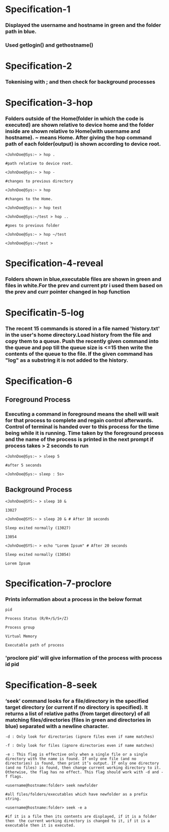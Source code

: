 # Specification-1

### Displayed the username and hostname in green and the folder path in blue.
### Used getlogin() and gethostname()

# Specification-2

### Tokenising with ; and then check for background processes

# Specification-3-hop

### Folders outside of the Home(folder in which the code is executed) are shown relative to device home and the folder inside are shown relative to Home(with username and hostname). ~ means Home. After giving the hop command path of each folder(output) is shown according to device root. 

```
<JohnDoe@Sys:~ > hop .

#path relative to device root.

<JohnDoe@Sys:~ > hop -

#changes to previous directory

<JohnDoe@Sys:~ > hop

#changes to the Home.

<JohnDoe@Sys:~ > hop test

<JohnDoe@Sys:~/test > hop ..

#goes to previous folder

<JohnDoe@Sys:~ > hop ~/test

<JohnDoe@Sys:~/test > 
```

# Specification-4-reveal

### Folders shown in blue,executable files are shown in green and files in white.For the prev and current ptr i used them based on the prev and curr pointer changed in hop function

# Specificatin-5-log

### The recent 15 commands is stored in a file named 'history.txt' in the user's home directory.Load history from the file and copy them to a queue. Push the recently given command into the queue and pop till the queue size is <=15 then write the contents of the queue to the file. If the given command has "log" as a substring it is not added to the history. 

# Specification-6

## Foreground Process

### Executing a command in foreground means the shell will wait for that process to complete and regain control afterwards. Control of terminal is handed over to this process for the time being while it is running. Time taken by the foreground process and the name of the process is printed in the next prompt if process takes > 2 seconds to run
```
<JohnDoe@Sys:~ > sleep 5 

#after 5 seconds

<JohnDoe@Sys:~ sleep : 5s>
```

## Background Process

```
<JohnDoe@SYS:~ > sleep 10 &

13027

<JohnDoe@SYS:~ > sleep 20 & # After 10 seconds

Sleep exited normally (13027)

13054

<JohnDoe@SYS:~ > echo "Lorem Ipsum" # After 20 seconds

Sleep exited normally (13054)

Lorem Ipsum
```

# Specification-7-proclore

### Prints information about a process in the below format

```
pid

Process Status (R/R+/S/S+/Z)

Process group

Virtual Memory

Executable path of process
```

### 'proclore pid' will give information of the process with process id pid

# Specification-8-seek

### ‘seek’ command looks for a file/directory in the specified target directory (or current if no directory is specified). It returns a list of relative paths (from target directory) of all matching files/directories (files in green and directories in blue) separated with a newline character.

```
-d : Only look for directories (ignore files even if name matches)

-f : Only look for files (ignore directories even if name matches)

-e : This flag is effective only when a single file or a single directory with the name is found. If only one file (and no directories) is found, then print it’s output. If only one directory (and no files) is found, then change current working directory to it. Otherwise, the flag has no effect. This flag should work with -d and -f flags.
```

```
<username@hostname:folder> seek newfolder

#all files/folders/executables which have newfolder as a prefix string.

<username@hostname:folder> seek -e a

#if it is a file then its contents are displayed, if it is a folder then  the current working directory is changed to it, if it is a executable then it is executed.
```